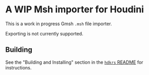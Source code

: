 # A WIP Msh importer for Houdini

This is a work in progress Gmsh `.msh` file importer.

Exporting is not currently supported.

## Building

See the "Building and Installing" section in the [`hdkrs` README](../hdkrs/README.md) for instructions.


